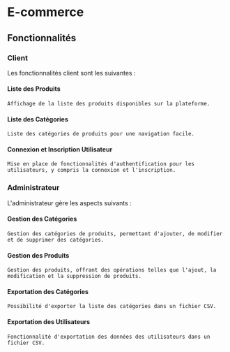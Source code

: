 # E-commerce

## Fonctionnalités

### Client
Les fonctionnalités client sont les suivantes :

#### Liste des Produits
    Affichage de la liste des produits disponibles sur la plateforme.

#### Liste des Catégories
    Liste des catégories de produits pour une navigation facile.

#### Connexion et Inscription Utilisateur
    Mise en place de fonctionnalités d'authentification pour les utilisateurs, y compris la connexion et l'inscription.

### Administrateur
L'administrateur gère les aspects suivants :

#### Gestion des Catégories
    Gestion des catégories de produits, permettant d'ajouter, de modifier et de supprimer des catégories.

#### Gestion des Produits
    Gestion des produits, offrant des opérations telles que l'ajout, la modification et la suppression de produits.

#### Exportation des Catégories
    Possibilité d'exporter la liste des catégories dans un fichier CSV.

#### Exportation des Utilisateurs
    Fonctionnalité d'exportation des données des utilisateurs dans un fichier CSV.
